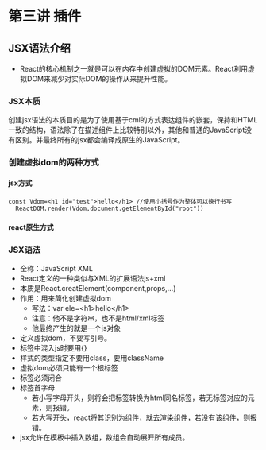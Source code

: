 # 第三讲 插件

## JSX语法介绍

- React的核心机制之一就是可以在内存中创建虚拟的DOM元素。React利用虚拟DOM来减少对实际DOM的操作从来提升性能。

### JSX本质

创建jsx语法的本质目的是为了使用基于cml的方式表达组件的嵌套，保持和HTML一致的结构，语法除了在描述组件上比较特别以外，其他和普通的JavaScript没有区别。并最终所有的jsx都会编译成原生的JavaScript。

### 创建虚拟dom的两种方式

#### jsx方式

`````react
const Vdom=<h1 id="test">hello</h1> //使用小括号作为整体可以换行书写
  ReactDOM.render(Vdom,document.getElementById("root"))
`````

#### react原生方式

### JSX语法

- 全称：JavaScript XML
- React定义的一种类似与XML的扩展语法js+xml
- 本质是React.creatElement(component,props,...)
- 作用：用来简化创建虚拟dom
  - 写法：var ele=\<h1>hello\</h1>
  - 注意：他不是字符串，也不是html/xml标签
  - 他最终产生的就是一个js对象
- 定义虚拟dom，不要写引号。
- 标签中混入js时要用{}
- 样式的类型指定不要用class，要用className
- 虚拟dom必须只能有一个根标签
- 标签必须闭合
- 标签首字母
  - 若小写字母开头，则将会把标签转换为html同名标签，若无标签对应的元素，则报错。
  - 若大写开头，react将其识别为组件，就去渲染组件，若没有该组件，则报错。
- jsx允许在模板中插入数组，数组会自动展开所有成员。

